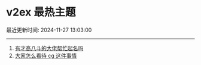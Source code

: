 # v2ex 最热主题

最近更新时间: 2024-11-27 13:03:00

--- 
1. [有才高八斗的大佬帮忙起名吗](https://www.v2ex.com/t/1092949) 
2. [大家怎么看待 cg 这件事情](https://www.v2ex.com/t/1092953) 
